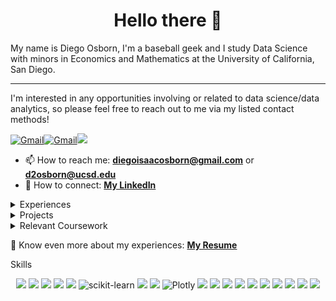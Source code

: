 <h1 align="center">Hello there 👋 </h1>
My name is Diego Osborn, I'm a baseball geek and I study Data Science with minors in Economics and Mathematics at the University of California, San Diego.

---

I'm interested in any opportunities involving or related to data science/data analytics, so please feel free to reach out to me via my listed contact methods!

<p align="left">
<a href="mailto:diegoisaacosborn@gmail.com"><img alt="Gmail" src="https://img.shields.io/badge/Gmail-D14836?style=for-the-badge&logo=gmail&logoColor=white"/></a><a 
<a href="mailto:d2osborn@ucsd.edu"><img alt="Gmail" src="https://img.shields.io/badge/Gmail-D14836?style=for-the-badge&logo=gmail&logoColor=white"/></a><a href="https://www.linkedin.com/in/diego-osborn"><img src="https://img.shields.io/badge/linkedin%20-%230077B5.svg?&style=for-the-badge&logo=linkedin&logoColor=white"/></a>
</p>

- 📫 How to reach me: **diegoisaacosborn@gmail.com** or **d2osborn@ucsd.edu**
- 👥 How to connect: **[My LinkedIn](https://www.linkedin.com/in/diego-osborn)**

<details>
<summary>Experiences </summary>
<!-- <br> -->
Currently, I am both a Baseball Analytics Intern for UC San Diego Baseball and a Data Analytics Intern for the UC San Diego Career Center. My internship with the baseball team revolves around supporting the coaching staff with any ad-hoc analytical projects and creating opponent scouting reports. My internship at the career center revolves around designing and implementing an interactive dashboard using Microsoft Power BI to visualize graduate career outcomes by providing insights on salary trends and top employers for students.
<br><br>
My previous experiences include:
<ul>
  <li> a Baseball Analytics Intern for Palm Springs Power Baseball</li>
</ul>
</details>

<details>
<summary>Projects</summary>
<ul>
  <li> <a href="https://github.com/d2osborn/Power-Outages">Energy Demand Forecaster: Predicting Regional Energy Consumption</a> </li>
</ul>
<ul>
  <li> <a href="https://github.com/d2osborn/Home-Price-Evaluator">Home Price Evaluator: Determining Market Value</a> </li>
</ul>
<ul>
  <li> <a href="https://github.com/d2osborn/Spotify-Popularity-Analyzer">Spotify Popularity Analyzer: Decoding the Sound of a Hit</a> </li>
</ul>
<ul>
  <li> <a href="https://github.com/d2osborn/PSCLSummerProject">PSCL Summer Project</a> </li>
</ul>
</details>

<details>
<summary>Relevant Coursework </summary>
<ul>
  <li> Statistical Methods </li>
  <li> Probability Theory </li>
  <li> Exploratory Data Analysis and Inference </li>
  <li> Probabilistic Modeling and Machine Learning </li>
  <li> Data Management </li>
</ul>
</details>

📄 Know even more about my experiences: **[My Resume](https://drive.google.com/file/d/1tHpKpwo8Pa3A_3SzeYq93gPkrRwrP4_v/view?usp=sharing)**

Skills
<p align="center">
<img src="https://img.shields.io/badge/python%20-%2314354C.svg?&style=for-the-badge&logo=python&logoColor=white"/>
<img src="https://img.shields.io/badge/pandas%20-%23150458.svg?&style=for-the-badge&logo=pandas&logoColor=white"/>
<img src="https://img.shields.io/badge/numpy%20-%23013243.svg?&style=for-the-badge&logo=numpy&logoColor=white" />
<img src="https://img.shields.io/badge/PostgreSQL-%23336791.svg?&style=for-the-badge&logo=postgresql&logoColor=white"/>
<img src="https://img.shields.io/badge/SQLite-%2307405f.svg?&style=for-the-badge&logo=sqlite&logoColor=white"/>
<img alt="scikit-learn" src="https://img.shields.io/badge/sklearn-F7931E?style=for-the-badge&logo=scikit-learn&logoColor=white"/>
<img src="https://img.shields.io/badge/Matplotlib-%230A0C2D.svg?&style=for-the-badge&logo=matplotlib&logoColor=white"/>
<img src="https://img.shields.io/badge/Seaborn-%234A9E42.svg?&style=for-the-badge&logo=seaborn&logoColor=white"/>
<img alt="Plotly" src="https://img.shields.io/badge/Plotly-3775A9?style=for-the-badge&logo=plotly&logoColor=white"/>
<img src="https://img.shields.io/badge/Git-%23F05032.svg?&style=for-the-badge&logo=git&logoColor=white"/>
<img src="https://img.shields.io/badge/github%20-%23121011.svg?&style=for-the-badge&logo=github&logoColor=white"/>
<img src="https://img.shields.io/badge/Jupyter%20-%23F37626.svg?&style=for-the-badge&logo=Jupyter&logoColor=white"/>
<img src="https://img.shields.io/badge/SciPy-%230C55A5.svg?style=for-the-badge&logo=scipy&logoColor=%white">
<img src="https://img.shields.io/badge/r-%23276DC3.svg?style=for-the-badge&logo=r&logoColor=white"/>
<img src="https://img.shields.io/badge/Tableau-%230C63F2.svg?&style=for-the-badge&logo=tableau&logoColor=white"/>
<img src="https://img.shields.io/badge/Microsoft%20Power%20BI-%230A8E0A.svg?&style=for-the-badge&logo=power-bi&logoColor=white"/>
<img src="https://img.shields.io/badge/latex%20-%23008080.svg?&style=for-the-badge&logo=latex&logoColor=white"/>
<img src="https://img.shields.io/badge/Java-%23f7f7f7.svg?&style=for-the-badge&logo=java&logoColor=white"/>
<img src="https://img.shields.io/badge/html5%20-%23E34F26.svg?&style=for-the-badge&logo=html5&logoColor=white"/>
</p>
